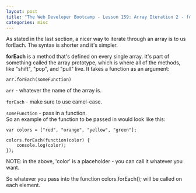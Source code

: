 ```yaml
---
layout: post
title: "The Web Developer Bootcamp - Lesson 159: Array Iteration 2 - forEach"
categories: misc
---
```


As stated in the last section, a nicer way to iterate through an array is to us forEach. The syntax is shorter and it's simpler. 

**forEach** is a method that's defined on every single array. It's part of something called the array prototype, which is where all of the methods, like "shift", "pop", and "pull" live. 
It takes a function as an argument:
```
arr.forEach(someFunction)
```
`arr` - whatever the name of the array is.

`forEach` - make sure to use camel-case.

`someFunction` - pass in a function.
<br>
So an example of the function to be passed in would look like this:
```
var colors = ["red", "orange", "yellow", "green"];

colors.forEach(function(color) {
    console.log(color);
});
```
NOTE: in the above, 'color' is a placeholder - you can call it whatever you want.

So whatever you pass into the function colors.forEach(); will be called on each element.
